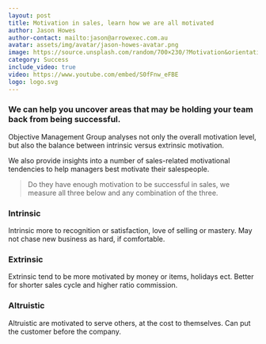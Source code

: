 ```yaml
---
layout: post
title: Motivation in sales, learn how we are all motivated
author: Jason Howes
author-contact: mailto:jason@arrowexec.com.au
avatar: assets/img/avatar/jason-howes-avatar.png
image: https://source.unsplash.com/random/700×230/?Motivation&orientation=landscape
category: Success
include_video: true
video: https://www.youtube.com/embed/S0fFnw_eFBE
logo: logo.svg
---
```


### We can help you uncover areas that may be holding your team back from being successful.


Objective Management Group analyses not only the overall motivation level, but also the balance between intrinsic versus extrinsic motivation.

We also provide insights into a number of sales-related motivational tendencies to help managers best motivate their salespeople.

> Do they have enough motivation to be successful in sales, we measure all three below and any combination of the three.

### Intrinsic
Intrinsic more to recognition or satisfaction, love of selling or mastery. May not chase new business as hard, if comfortable.

### Extrinsic
Extrinsic tend to be more motivated by money or items, holidays ect. Better for shorter sales cycle and higher ratio commission.

### Altruistic
Altruistic are motivated to serve others, at the cost to themselves. Can put the customer before the company.
